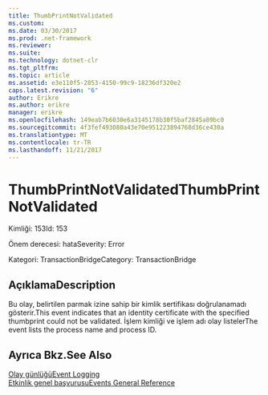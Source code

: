 ```yaml
---
title: ThumbPrintNotValidated
ms.custom: 
ms.date: 03/30/2017
ms.prod: .net-framework
ms.reviewer: 
ms.suite: 
ms.technology: dotnet-clr
ms.tgt_pltfrm: 
ms.topic: article
ms.assetid: e3e110f5-2853-4150-99c9-18236df320e2
caps.latest.revision: "6"
author: Erikre
ms.author: erikre
manager: erikre
ms.openlocfilehash: 149eab7b6030e6a3145178b30f5baf2845a89bc0
ms.sourcegitcommit: 4f3fef493080a43e70e951223894768d36ce430a
ms.translationtype: MT
ms.contentlocale: tr-TR
ms.lasthandoff: 11/21/2017
---
```

# <a name="thumbprintnotvalidated"></a><span data-ttu-id="24744-102">ThumbPrintNotValidated</span><span class="sxs-lookup"><span data-stu-id="24744-102">ThumbPrintNotValidated</span></span>
<span data-ttu-id="24744-103">Kimliği: 153</span><span class="sxs-lookup"><span data-stu-id="24744-103">Id: 153</span></span>  
  
 <span data-ttu-id="24744-104">Önem derecesi: hata</span><span class="sxs-lookup"><span data-stu-id="24744-104">Severity: Error</span></span>  
  
 <span data-ttu-id="24744-105">Kategori: TransactionBridge</span><span class="sxs-lookup"><span data-stu-id="24744-105">Category: TransactionBridge</span></span>  
  
## <a name="description"></a><span data-ttu-id="24744-106">Açıklama</span><span class="sxs-lookup"><span data-stu-id="24744-106">Description</span></span>  
 <span data-ttu-id="24744-107">Bu olay, belirtilen parmak izine sahip bir kimlik sertifikası doğrulanamadı gösterir.</span><span class="sxs-lookup"><span data-stu-id="24744-107">This event indicates that an identity certificate with the specified thumbprint could not be validated.</span></span> <span data-ttu-id="24744-108">İşlem kimliği ve işlem adı olay listeler</span><span class="sxs-lookup"><span data-stu-id="24744-108">The event lists the process name and process ID.</span></span>  
  
## <a name="see-also"></a><span data-ttu-id="24744-109">Ayrıca Bkz.</span><span class="sxs-lookup"><span data-stu-id="24744-109">See Also</span></span>  
 [<span data-ttu-id="24744-110">Olay günlüğü</span><span class="sxs-lookup"><span data-stu-id="24744-110">Event Logging</span></span>](../../../../../docs/framework/wcf/diagnostics/event-logging/index.md)  
 [<span data-ttu-id="24744-111">Etkinlik genel başvurusu</span><span class="sxs-lookup"><span data-stu-id="24744-111">Events General Reference</span></span>](../../../../../docs/framework/wcf/diagnostics/event-logging/events-general-reference.md)
